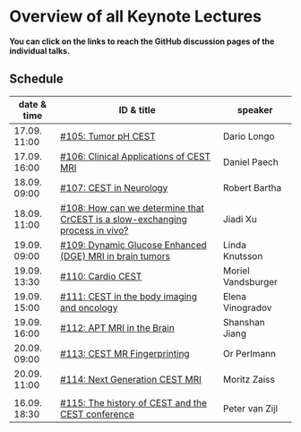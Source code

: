 # Overview of all Keynote Lectures

**You can click on the links to reach the GitHub discussion pages of the individual talks.**

## Schedule

| date & time | ID & title | speaker|
|------|-------|--------|
|17.09. 11:00 |  [#105: Tumor pH CEST](https://github.com/cest-sources/CEST-conference-2024/discussions/105) | Dario Longo|
|17.09. 16:00 |  [#106: Clinical Applications of CEST MRI](https://github.com/cest-sources/CEST-conference-2024/discussions/106) | Daniel Paech|
|18.09. 09:00 |  [#107: CEST in Neurology](https://github.com/cest-sources/CEST-conference-2024/discussions/107) | Robert Bartha|
|18.09. 11:00 |  [#108: How can we determine that CrCEST is a slow-exchanging process in vivo?](https://github.com/cest-sources/CEST-conference-2024/discussions/108) | Jiadi Xu|
|19.09. 09:00 |  [#109: Dynamic Glucose Enhanced (DGE) MRI in brain tumors](https://github.com/cest-sources/CEST-conference-2024/discussions/109) | Linda Knutsson|
|19.09. 13:30 |  [#110: Cardio CEST](https://github.com/cest-sources/CEST-conference-2024/discussions/110) | Moriel Vandsburger|
|19.09. 15:00 |  [#111: CEST in the body imaging and oncology](https://github.com/cest-sources/CEST-conference-2024/discussions/111) | Elena Vinogradov|
|19.09. 16:00 |  [#112: APT MRI in the Brain](https://github.com/cest-sources/CEST-conference-2024/discussions/112) | Shanshan Jiang|
|20.09. 09:00 |  [#113: CEST MR Fingerprinting](https://github.com/cest-sources/CEST-conference-2024/discussions/113) | Or Perlmann|
|20.09. 11:00 |  [#114: Next Generation CEST MRI](https://github.com/cest-sources/CEST-conference-2024/discussions/114)| Moritz Zaiss|
||||
|16.09. 18:30 |  [#115: The history of CEST and the CEST conference](https://github.com/cest-sources/CEST-conference-2024/discussions/115   )| Peter van Zijl|

